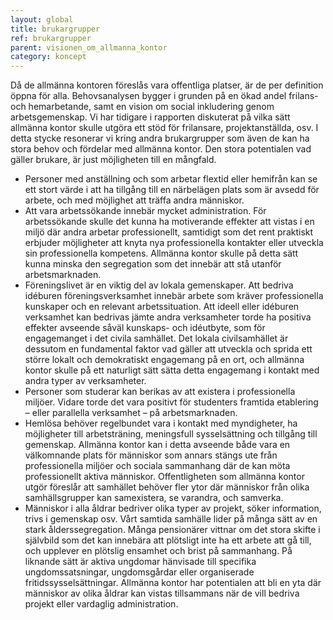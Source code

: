 ```yaml
---
layout: global
title: brukargrupper
ref: brukargrupper
parent: visionen_om_allmanna_kontor
category: koncept
---
```


Då de allmänna kontoren föreslås vara offentliga platser, är de per definition öppna för alla. Behovsanalysen bygger i grunden på en ökad andel frilans- och hemarbetande, samt en vision om social inkludering genom arbetsgemenskap. Vi har tidigare i rapporten diskuterat på vilka sätt allmänna kontor skulle utgöra ett stöd för frilansare, projektanställda, osv. I detta stycke resonerar vi kring andra brukargrupper som även de kan ha stora behov och fördelar med allmänna kontor. Den stora potentialen vad gäller brukare, är just möjligheten till en mångfald.

* Personer med anställning och som arbetar flextid eller hemifrån kan se ett stort värde i att ha tillgång till en närbelägen plats som är avsedd för arbete, och med möjlighet att träffa andra människor.  
* Att vara arbetssökande innebär mycket administration. För arbetssökande skulle det kunna ha motiverande effekter att vistas i en miljö där andra arbetar professionellt, samtidigt som det rent praktiskt erbjuder möjligheter att knyta nya professionella kontakter eller utveckla sin professionella kompetens. Allmänna kontor skulle på detta sätt kunna minska den segregation som det innebär att stå utanför arbetsmarknaden.  
* Föreningslivet är en viktig del av lokala gemenskaper. Att bedriva idéburen föreningsverksamhet innebär arbete som kräver professionella kunskaper och en relevant arbetssituation. Att ideell eller idéburen verksamhet kan bedrivas jämte andra verksamheter torde ha positiva effekter avseende såväl kunskaps- och idéutbyte, som för engagemanget i det civila samhället. Det lokala civilsamhället är dessutom en fundamental faktor vad gäller att utveckla och sprida ett större lokalt och demokratiskt engagemang på en ort, och allmänna kontor skulle på ett naturligt sätt sätta detta engagemang i kontakt med andra typer av verksamheter.  
* Personer som studerar kan berikas av att existera i professionella miljöer. Vidare torde det vara positivt för studenters framtida etablering  – eller parallella verksamhet – på arbetsmarknaden.  
* Hemlösa behöver regelbundet vara i kontakt med myndigheter, ha möjligheter till arbetsträning, meningsfull sysselsättning och tillgång till gemenskap. Allmänna kontor kan i detta avseende både vara en välkomnande plats för människor som annars stängs ute från professionella miljöer och sociala sammanhang där de kan möta professionellt aktiva människor. Offentligheten som allmänna kontor utgör föreslår att samhället behöver fler ytor där människor från olika samhällsgrupper kan samexistera, se varandra, och samverka.  
* Människor i alla åldrar bedriver olika typer av projekt, söker information, trivs i gemenskap osv. Vårt samtida samhälle lider på många sätt av en stark ålderssegregation. Många pensionärer vittnar om det stora skifte i självbild som det kan innebära att plötsligt inte ha ett arbete att gå till, och upplever en plötslig ensamhet och brist på sammanhang. På liknande sätt är aktiva ungdomar hänvisade till specifika ungdomssatsningar, ungdomsgårdar eller organiserade fritidssysselsättningar. Allmänna kontor har potentialen att bli en yta där människor av olika åldrar kan vistas tillsammans när de vill bedriva projekt eller vardaglig administration.
